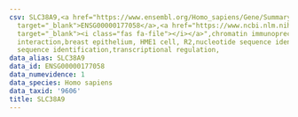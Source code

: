 ```yaml
---
csv: SLC38A9,<a href="https://www.ensembl.org/Homo_sapiens/Gene/Summary?db=core;g=ENSG00000177058"
  target="_blank">ENSG00000177058</a>,<a href="https://www.ncbi.nlm.nih.gov/pubmed/22863008"
  target="_blank"><i class="fas fa-file"></i></a>",chromatin immunoprecipitation assay,direct
  interaction,breast epithelium, HME1 cell, R2,nucleotide sequence identification,nucleotide
  sequence identification,transcriptional regulation,
data_alias: SLC38A9
data_id: ENSG00000177058
data_numevidence: 1
data_species: Homo sapiens
data_taxid: '9606'
title: SLC38A9
---
```

